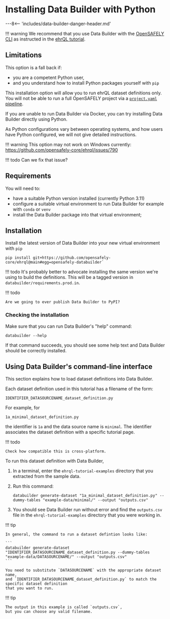 # Installing Data Builder with Python

---8<-- 'includes/data-builder-danger-header.md'

!!! warning
    We recommend that you use Data Builder with the [OpenSAFELY CLI](../../../opensafely-cli.md)
    as instructed in the [ehrQL tutorial](index.md).

## Limitations

This option is a fall back if:

* you are a competent Python user,
* and you understand how to install Python packages yourself with `pip`

This installation option will allow you to run ehrQL dataset definitions only.
You will not be able to run a full OpenSAFELY project via a [`project.yaml` pipeline](../../../actions-pipelines.md).

If you are unable to run Data Builder via Docker,
you can try installing Data Builder directly using Python.

As Python configurations vary between operating systems,
and how users have Python configured,
we will not give detailed instructions.

!!! warning
    This option may not work on Windows currently:
    <https://github.com/opensafely-core/ehrql/issues/790>

!!! todo
    Can we fix that issue?

## Requirements

You will need to:

* have a suitable Python version installed (currently Python 3.11)
* configure a suitable virtual environment to run Data Builder
  for example with `conda` or `venv`
* install the Data Builder package into that virtual environment;

## Installation

Install the latest version of Data Builder into your new virtual environment with `pip`

```
pip install git+https://github.com/opensafely-core/ehrql@main#egg=opensafely-databuilder`
```

!!! todo
    It's probably better to advocate installing the same version we're using to build the definitions.
    This will be a tagged version in `databuilder/requirements.prod.in`.

!!! todo

    Are we going to ever publish Data Builder to PyPI?

### Checking the installation

Make sure that you can run Data Builder's "help" command:

```
databuilder --help
```

If that command succeeds,
you should see some help text
and Data Builder should be correctly installed.

## Using Data Builder's command-line interface

This section explains how to load dataset definitions into Data Builder.

Each dataset definition used in this tutorial has a filename of the form:

```
IDENTIFIER_DATASOURCENAME_dataset_definition.py
```

For example, for

```
1a_minimal_dataset_definition.py
```

the identifier is `1a` and the data source name is `minimal`.
The identifier associates the dataset definition with a specific tutorial page.

!!! todo

    Check how compatible this is cross-platform.

To run this dataset definition with Data Builder,

1. In a terminal, enter the `ehrql-tutorial-examples` directory that you extracted
   from the sample data.
2. Run this command:

   ```
   databuilder generate-dataset "1a_minimal_dataset_definition.py" --dummy-tables "example-data/minimal/" --output "outputs.csv"
   ```
3. You should see Data Builder run without error
   and find the `outputs.csv` file in the `ehrql-tutorial-examples` directory
   that you were working in.

!!! tip

    In general, the command to run a dataset defintion looks like:

    ```
    databuilder generate-dataset "IDENTIFIER_DATASOURCENAME_dataset_definition.py --dummy-tables "example-data/DATASOURCENAME/" --output "outputs.csv"
    ```

    You need to substitute `DATASOURCENAME` with the appropriate dataset name,
    and `IDENTIFIER_DATASOURCENAME_dataset_definition.py` to match the specific dataset definition
    that you want to run.

!!! tip

    The output in this example is called `outputs.csv`,
    but you can choose any valid filename.
